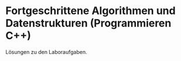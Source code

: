 # Fortgeschrittene Algorithmen und Datenstrukturen (Programmieren C++)
Lösungen zu den Laboraufgaben.
